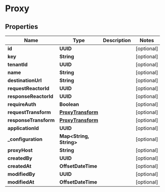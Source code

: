 

# Proxy


## Properties

| Name | Type | Description | Notes |
|------------ | ------------- | ------------- | -------------|
|**id** | **UUID** |  |  [optional] |
|**key** | **String** |  |  [optional] |
|**tenantId** | **UUID** |  |  [optional] |
|**name** | **String** |  |  [optional] |
|**destinationUrl** | **String** |  |  [optional] |
|**requestReactorId** | **UUID** |  |  [optional] |
|**responseReactorId** | **UUID** |  |  [optional] |
|**requireAuth** | **Boolean** |  |  [optional] |
|**requestTransform** | [**ProxyTransform**](ProxyTransform.md) |  |  [optional] |
|**responseTransform** | [**ProxyTransform**](ProxyTransform.md) |  |  [optional] |
|**applicationId** | **UUID** |  |  [optional] |
|**_configuration** | **Map&lt;String, String&gt;** |  |  [optional] |
|**proxyHost** | **String** |  |  [optional] |
|**createdBy** | **UUID** |  |  [optional] |
|**createdAt** | **OffsetDateTime** |  |  [optional] |
|**modifiedBy** | **UUID** |  |  [optional] |
|**modifiedAt** | **OffsetDateTime** |  |  [optional] |



